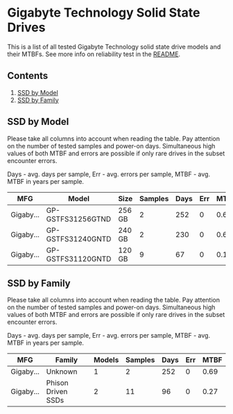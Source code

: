 Gigabyte Technology Solid State Drives
======================================

This is a list of all tested Gigabyte Technology solid state drive models and their MTBFs. See
more info on reliability test in the [README](https://github.com/bsdhw/SMART).

Contents
--------

1. [ SSD by Model  ](#ssd-by-model)
2. [ SSD by Family ](#ssd-by-family)

SSD by Model
------------

Please take all columns into account when reading the table. Pay attention on the
number of tested samples and power-on days. Simultaneous high values of both MTBF
and errors are possible if only rare drives in the subset encounter errors.

Days - avg. days per sample,
Err  - avg. errors per sample,
MTBF - avg. MTBF in years per sample.

| MFG       | Model              | Size   | Samples | Days  | Err   | MTBF |
|-----------|--------------------|--------|---------|-------|-------|------|
| Gigaby... | GP-GSTFS31256GTND  | 256 GB | 2       | 252   | 0     | 0.69   |
| Gigaby... | GP-GSTFS31240GNTD  | 240 GB | 2       | 230   | 0     | 0.63   |
| Gigaby... | GP-GSTFS31120GNTD  | 120 GB | 9       | 67    | 0     | 0.18   |

SSD by Family
-------------

Please take all columns into account when reading the table. Pay attention on the
number of tested samples and power-on days. Simultaneous high values of both MTBF
and errors are possible if only rare drives in the subset encounter errors.

Days - avg. days per sample,
Err  - avg. errors per sample,
MTBF - avg. MTBF in years per sample.

| MFG       | Family                 | Models | Samples | Days  | Err   | MTBF |
|-----------|------------------------|--------|---------|-------|-------|------|
| Gigaby... | Unknown                | 1      | 2       | 252   | 0     | 0.69   |
| Gigaby... | Phison Driven SSDs     | 2      | 11      | 96    | 0     | 0.27   |
